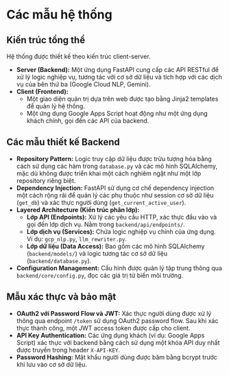 # Các mẫu hệ thống

## Kiến trúc tổng thể

Hệ thống được thiết kế theo kiến trúc client-server.

-   **Server (Backend):** Một ứng dụng FastAPI cung cấp các API RESTful để xử lý logic nghiệp vụ, tương tác với cơ sở dữ liệu và tích hợp với các dịch vụ của bên thứ ba (Google Cloud NLP, Gemini).
-   **Client (Frontend):**
    -   Một giao diện quản trị dựa trên web được tạo bằng Jinja2 templates để quản lý hệ thống.
    -   Một ứng dụng Google Apps Script hoạt động như một ứng dụng khách chính, gọi đến các API của backend.

## Các mẫu thiết kế Backend

-   **Repository Pattern:** Logic truy cập dữ liệu được trừu tượng hóa bằng cách sử dụng các hàm trong `database.py` và các mô hình SQLAlchemy, mặc dù không được triển khai một cách nghiêm ngặt như một lớp repository riêng biệt.
-   **Dependency Injection:** FastAPI sử dụng cơ chế dependency injection một cách rộng rãi để quản lý các phụ thuộc như session cơ sở dữ liệu (`get_db`) và xác thực người dùng (`get_current_active_user`).
-   **Layered Architecture (Kiến trúc phân lớp):**
    -   **Lớp API (Endpoints):** Xử lý các yêu cầu HTTP, xác thực đầu vào và gọi đến lớp dịch vụ. Nằm trong `backend/api/endpoints/`.
    -   **Lớp dịch vụ (Services):** Chứa logic nghiệp vụ chính của ứng dụng. Ví dụ: `gcp_nlp.py`, `llm_rewriter.py`.
    -   **Lớp dữ liệu (Data Access):** Bao gồm các mô hình SQLAlchemy (`backend/models/`) và logic tương tác cơ sở dữ liệu (`backend/database.py`).
-   **Configuration Management:** Cấu hình được quản lý tập trung thông qua `backend/core/config.py`, đọc các giá trị từ biến môi trường.

## Mẫu xác thực và bảo mật

-   **OAuth2 với Password Flow và JWT:** Xác thực người dùng được xử lý thông qua endpoint `/token` sử dụng OAuth2 password flow. Sau khi xác thực thành công, một JWT access token được cấp cho client.
-   **API Key Authentication:** Các ứng dụng khách (ví dụ: Google Apps Script) xác thực với backend bằng cách sử dụng một khóa API duy nhất được truyền trong header `X-API-KEY`.
-   **Password Hashing:** Mật khẩu người dùng được băm bằng bcrypt trước khi lưu vào cơ sở dữ liệu.
